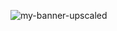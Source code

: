 ![my-banner-upscaled](https://github.com/Julius-88/Julius-88/assets/63728874/39c21689-0bc1-4fa6-9f43-8346cad6308e)
